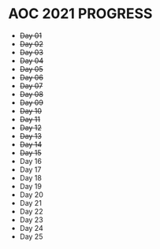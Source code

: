 # AOC 2021 PROGRESS

- ~~Day 01~~ 
- ~~Day 02~~
- ~~Day 03~~
- ~~Day 04~~
- ~~Day 05~~
- ~~Day 06~~
- ~~Day 07~~
- ~~Day 08~~
- ~~Day 09~~
- ~~Day 10~~
- ~~Day 11~~
- ~~Day 12~~
- ~~Day 13~~
- ~~Day 14~~
- ~~Day 15~~
- Day 16
- Day 17
- Day 18
- Day 19
- Day 20
- Day 21
- Day 22
- Day 23
- Day 24
- Day 25
